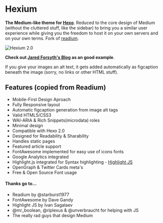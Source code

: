 # Hexium

**The Medium-like theme for [Hexo](https://hexo.io)**. Reduced to the core design of Medium (without the cluttered
stuff, like the sidebar) to bring you a similar user experience
while giving you the freedom to host it on your own servers and on your own terms. Fork of [readium](https://github.com/starburst1977/readium).

![Hexium 2.0](http://cl.ly/VBX3/readium2.jpg)

**Check out [Jared Forsyth's Blog](http://jaredly.github.io) as an good example**.

If you give your images an alt text, it gets added automatically as figcaption beneath the image (sorry, no links or other HTML stuff).

## Features (copied from Readium)
- Mobile-First Design Aproach
- Fully Responsive layout
- Automatic figcaption generation from image alt tags
- Valid HTML5/CSS3
- WAI-ARIA & Rich Snippets(microdata) roles
- Minimal design
- Compatible with Hexo 2.0
- Designed for Readability & Sharability
- Handles static pages
- Featured article support
- FontAwesome implemented for easy use of icons fonts
- Google Analytics integrated
- Highlight.js integrated for Syntax highlighting - [Highlight JS](http://highlightjs.org)
- OpenGraph & Twitter Cards meta's
- Free & Open Source Font usage

#### Thanks go to...
- Readium by @starburst1977
- FontAwesome by Dave Gandy
- Highlight JS by Ivan Sagalaev
- @mr_boolean, @riplexus & @unverbraucht for helping with JS
- The really rad guys that design Medium
